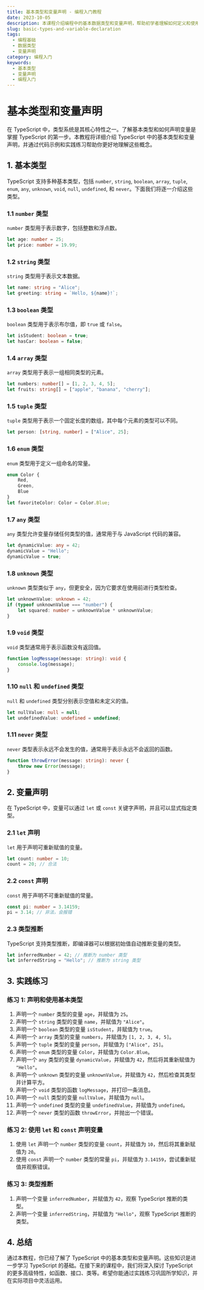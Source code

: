 ```yaml
---
title: 基本类型和变量声明 - 编程入门教程
date: 2023-10-05
description: 本课程介绍编程中的基本数据类型和变量声明，帮助初学者理解如何定义和使用变量。
slug: basic-types-and-variable-declaration
tags:
  - 编程基础
  - 数据类型
  - 变量声明
category: 编程入门
keywords:
  - 基本类型
  - 变量声明
  - 编程入门
---
```


# 基本类型和变量声明

在 TypeScript 中，类型系统是其核心特性之一。了解基本类型和如何声明变量是掌握 TypeScript 的第一步。本教程将详细介绍 TypeScript 中的基本类型和变量声明，并通过代码示例和实践练习帮助你更好地理解这些概念。

## 1. 基本类型

TypeScript 支持多种基本类型，包括 `number`, `string`, `boolean`, `array`, `tuple`, `enum`, `any`, `unknown`, `void`, `null`, `undefined`, 和 `never`。下面我们将逐一介绍这些类型。

### 1.1 `number` 类型

`number` 类型用于表示数字，包括整数和浮点数。

```typescript
let age: number = 25;
let price: number = 19.99;
```

### 1.2 `string` 类型

`string` 类型用于表示文本数据。

```typescript
let name: string = "Alice";
let greeting: string = `Hello, ${name}!`;
```

### 1.3 `boolean` 类型

`boolean` 类型用于表示布尔值，即 `true` 或 `false`。

```typescript
let isStudent: boolean = true;
let hasCar: boolean = false;
```

### 1.4 `array` 类型

`array` 类型用于表示一组相同类型的元素。

```typescript
let numbers: number[] = [1, 2, 3, 4, 5];
let fruits: string[] = ["apple", "banana", "cherry"];
```

### 1.5 `tuple` 类型

`tuple` 类型用于表示一个固定长度的数组，其中每个元素的类型可以不同。

```typescript
let person: [string, number] = ["Alice", 25];
```

### 1.6 `enum` 类型

`enum` 类型用于定义一组命名的常量。

```typescript
enum Color {
    Red,
    Green,
    Blue
}
let favoriteColor: Color = Color.Blue;
```

### 1.7 `any` 类型

`any` 类型允许变量存储任何类型的值，通常用于与 JavaScript 代码的兼容。

```typescript
let dynamicValue: any = 42;
dynamicValue = "Hello";
dynamicValue = true;
```

### 1.8 `unknown` 类型

`unknown` 类型类似于 `any`，但更安全，因为它要求在使用前进行类型检查。

```typescript
let unknownValue: unknown = 42;
if (typeof unknownValue === "number") {
    let squared: number = unknownValue * unknownValue;
}
```

### 1.9 `void` 类型

`void` 类型通常用于表示函数没有返回值。

```typescript
function logMessage(message: string): void {
    console.log(message);
}
```

### 1.10 `null` 和 `undefined` 类型

`null` 和 `undefined` 类型分别表示空值和未定义的值。

```typescript
let nullValue: null = null;
let undefinedValue: undefined = undefined;
```

### 1.11 `never` 类型

`never` 类型表示永远不会发生的值，通常用于表示永远不会返回的函数。

```typescript
function throwError(message: string): never {
    throw new Error(message);
}
```

## 2. 变量声明

在 TypeScript 中，变量可以通过 `let` 或 `const` 关键字声明，并且可以显式指定类型。

### 2.1 `let` 声明

`let` 用于声明可重新赋值的变量。

```typescript
let count: number = 10;
count = 20; // 合法
```

### 2.2 `const` 声明

`const` 用于声明不可重新赋值的常量。

```typescript
const pi: number = 3.14159;
pi = 3.14; // 非法，会报错
```

### 2.3 类型推断

TypeScript 支持类型推断，即编译器可以根据初始值自动推断变量的类型。

```typescript
let inferredNumber = 42; // 推断为 number 类型
let inferredString = "Hello"; // 推断为 string 类型
```

## 3. 实践练习

### 练习 1: 声明和使用基本类型

1. 声明一个 `number` 类型的变量 `age`，并赋值为 `25`。
2. 声明一个 `string` 类型的变量 `name`，并赋值为 `"Alice"`。
3. 声明一个 `boolean` 类型的变量 `isStudent`，并赋值为 `true`。
4. 声明一个 `array` 类型的变量 `numbers`，并赋值为 `[1, 2, 3, 4, 5]`。
5. 声明一个 `tuple` 类型的变量 `person`，并赋值为 `["Alice", 25]`。
6. 声明一个 `enum` 类型的变量 `Color`，并赋值为 `Color.Blue`。
7. 声明一个 `any` 类型的变量 `dynamicValue`，并赋值为 `42`，然后将其重新赋值为 `"Hello"`。
8. 声明一个 `unknown` 类型的变量 `unknownValue`，并赋值为 `42`，然后检查其类型并计算平方。
9. 声明一个 `void` 类型的函数 `logMessage`，并打印一条消息。
10. 声明一个 `null` 类型的变量 `nullValue`，并赋值为 `null`。
11. 声明一个 `undefined` 类型的变量 `undefinedValue`，并赋值为 `undefined`。
12. 声明一个 `never` 类型的函数 `throwError`，并抛出一个错误。

### 练习 2: 使用 `let` 和 `const` 声明变量

1. 使用 `let` 声明一个 `number` 类型的变量 `count`，并赋值为 `10`，然后将其重新赋值为 `20`。
2. 使用 `const` 声明一个 `number` 类型的常量 `pi`，并赋值为 `3.14159`，尝试重新赋值并观察错误。

### 练习 3: 类型推断

1. 声明一个变量 `inferredNumber`，并赋值为 `42`，观察 TypeScript 推断的类型。
2. 声明一个变量 `inferredString`，并赋值为 `"Hello"`，观察 TypeScript 推断的类型。

## 4. 总结

通过本教程，你已经了解了 TypeScript 中的基本类型和变量声明。这些知识是进一步学习 TypeScript 的基础。在接下来的课程中，我们将深入探讨 TypeScript 的更多高级特性，如函数、接口、类等。希望你能通过实践练习巩固所学知识，并在实际项目中灵活运用。